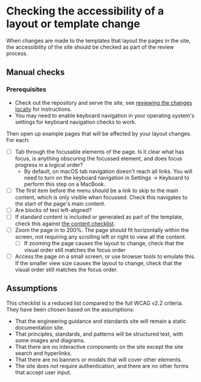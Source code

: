 # Checking the accessibility of a layout or template change

When changes are made to the templates that layout the pages in the site, the accessibility of the site should be 
checked as part of the review process. 

## Manual checks

### Prerequisites
- Check out the repository and serve the site, see 
  [reviewing the changes locally](../../README.md#preview-your-changes-locally) for instructions.
- You may need to enable keyboard navigation in your operating system's settings for keyboard navigation checks to work. 

Then open up example pages that will be affected by your layout changes. For each:

- [ ] Tab through the focusable elements of the page. Is it clear what has focus, is anything obscuring the focussed element, and does focus progress in a logical order?
    - By default, on macOS tab navigation doesn't reach all links. You will need to turn on the keyboard navigation in Settings -> Keyboard to perform this step on a MacBook.
- [ ] The first item before the menu should be a link to skip to the main content, which is only visible when focussed. Check this navigates to the start of the page's main content.
- [ ] Are blocks of text left-aligned?
- [ ] If standard content is included or generated as part of the template, check this against 
  [the content checklist](./content-checks.md).
- [ ] Zoom the page in to 200%. The page should fit horizontally within the screen, not requiring any scrolling left or right to view all the content.
    - [ ] If zooming the page causes the layout to change, check that the visual order still matches the focus order
- [ ] Access the page on a small screen, or use browser tools to emulate this. If the smaller view size causes the layout to change, check that the visual order still matches the focus order.

## Assumptions

This checklist is a reduced list compared to the full WCAG v2.2 criteria. They have been chosen based on the assumptions:

- That the engineering guidance and standards site will remain a static documentation site. 
- That principles, standards, and patterns will be structured text, with some images and diagrams.
- That there are no interactive components on the site except the site search and hyperlinks.
- That there are no banners or modals that will cover other elements.
- The site does not require authentication, and there are no other forms that accept user input.

